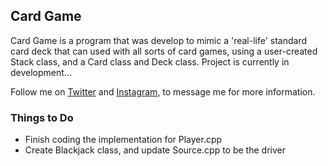 ## Card Game

Card Game is a program that was develop to mimic a 'real-life' standard card deck that can used with all sorts of card games, using a user-created Stack class, and a Card class and Deck class. Project is currently in development... 

Follow me on [Twitter](https://twitter.com/sero_dev) and [Instagram](https://instagram.com/sero_dev), to message me for more information.

### Things to Do
- Finish coding the implementation for Player.cpp
- Create Blackjack class, and update Source.cpp to be the driver
